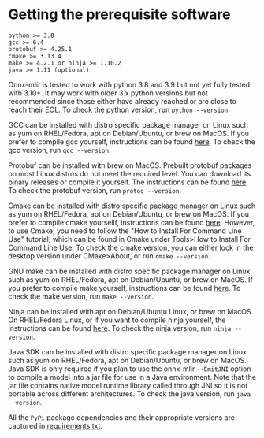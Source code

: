 <!--- SPDX-License-Identifier: Apache-2.0 -->

# Getting the prerequisite software

<!-- Keep list below in sync with README.md. -->
```
python >= 3.8
gcc >= 6.4
protobuf >= 4.25.1
cmake >= 3.13.4
make >= 4.2.1 or ninja >= 1.10.2
java >= 1.11 (optional)
```

Onnx-mlir is tested to work with python 3.8 and 3.9 but not yet fully tested with 3.10+. It may work with older 3.x python versions but not recommended since those either have already reached or are close to reach their EOL. To check the python version, run `python --version`.

GCC can be installed with distro specific package manager on Linux such as yum on RHEL/Fedora, apt on Debian/Ubuntu, or brew on MacOS. If you prefer to compile gcc yourself, instructions can be found [here](https://gcc.gnu.org/install/). To check the gcc version, run `gcc --version`.

Protobuf can be installed with brew on MacOS. Prebuilt protobuf packages on most Linux distros do not meet the required level. You can download its binary releases or compile it yourself. The instructions can be found [here](https://github.com/protocolbuffers/protobuf). To check the protobuf version, run `protoc --version`.

Cmake can be installed with distro specific package manager on Linux such as yum on RHEL/Fedora, apt on Debian/Ubuntu, or brew on MacOS. If you prefer to compile cmake yoursellf, instructions can be found [here](https://cmake.org/install/). However, to use Cmake, you need to follow the "How to Install For Command Line Use" tutorial, which can be found in Cmake under Tools>How to Install For Command Line Use. To check the cmake version, you can either look in the desktop version under CMake>About, or run `cmake --version`.

GNU make can be installed with distro specific package manager on Linux such as yum on RHEL/Fedora, apt on Debian/Ubuntu, or brew on MacOS. If you prefer to compile make yourself, instructions can be found [here](http://git.savannah.gnu.org/cgit/make.git/tree/README.git). To check the make version, run `make --version`.

Ninja can be installed with apt on Debian/Ubuntu Linux, or brew on MacOS. On RHEL/Fedora Linux, or if you want to compile ninja yourself, the instructions can be found [here](https://ninja-build.org/). To check the ninja version, run `ninja --version`.

Java SDK can be installed with distro specific package manager on Linux such as yum on RHEL/Fedora, apt on Debian/Ubuntu, or brew on MacOS. Java SDK is only required if you plan to use the onnx-mlir `--EmitJNI` option to compile a model into a jar file for use in a Java environment. Note that the jar file contains native model runtime library called through JNI so it is not portable across different architectures. To check the java version, run `java --version`.

All the `PyPi` package dependencies and their appropriate versions are captured in [requirements.txt](requirements.txt).

